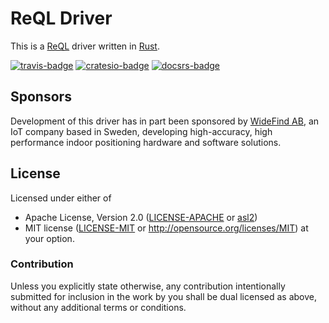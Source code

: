 # ReQL Driver

This is a [ReQL] driver written in [Rust].

[![travis-badge][]][travis]
[![cratesio-badge][]][cratesio]
[![docsrs-badge][]][docsrs]

## Sponsors

Development of this driver has in part been sponsored by [WideFind AB], an 
IoT company based in Sweden, developing high-accuracy, high performance 
indoor positioning hardware and software solutions.

## License

Licensed under either of
* Apache License, Version 2.0 ([LICENSE-APACHE](LICENSE-APACHE) or [asl2])
* MIT license ([LICENSE-MIT](LICENSE-MIT) or http://opensource.org/licenses/MIT)
at your option.

### Contribution

Unless you explicitly state otherwise, any contribution intentionally submitted
for inclusion in the work by you shall be dual licensed as above, without any
additional terms or conditions.

[ReQL]: https://rethinkdb.com/api
[Rust]: https://rust-lang.org
[travis-badge]: https://travis-ci.org/rethinkdb/rethinkdb-rs.svg?branch=next
[travis]: https://travis-ci.org/rethinkdb/rethinkdb-rs
[cratesio-badge]: https://img.shields.io/crates/v/reql.svg
[cratesio]: https://crates.io/crates/reql
[docsrs-badge]: https://docs.rs/reql/badge.svg
[docsrs]: https://docs.rs/reql
[WideFind AB]: https://www.widefind.se
[asl2]: http://www.apache.org/licenses/LICENSE-2.0
